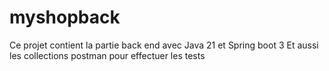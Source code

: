 # myshopback

Ce projet contient la partie back end avec Java 21 et Spring boot 3
Et aussi les collections postman pour effectuer les tests

